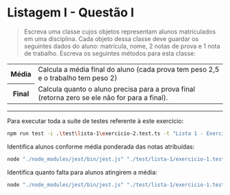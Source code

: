 # Listagem I - Questão I

> Escreva uma classe cujos objetos representam alunos matriculados em uma disciplina. Cada objeto
dessa classe deve guardar os seguintes dados do aluno: matrícula, nome, 2 notas de prova e 1 nota de
trabalho. Escreva os seguintes métodos para esta classe:


<table>
    <tr>
        <th>Média</th>
        <td> Calcula a média final do aluno (cada prova tem peso 2,5 e o trabalho tem peso 2) </td>
    </tr>
    <tr>
        <th>Final</th>
        <td> Calcula quanto o aluno precisa para a prova final (retorna zero se ele não for para a final). </td>
    </tr>
</table>

---

Para executar toda a suíte de testes referente à este exercício:

```bash
npm run test -i .\test\lista-1\exercicio-2.test.ts -t "Lista 1 - Exercício 1"
```

Identifica alunos conforme média ponderada das notas atribuídas:

```bash
node "./node_modules/jest/bin/jest.js" "./test/lista-1/exercicio-1.test.ts" -t "Lista 1 - Exercício 1 Identifica alunos conforme média ponderada das notas atribuídas"
```

Identifica quanto falta para alunos atingirem a média:

```bash
node "./node_modules/jest/bin/jest.js" "./test/lista-1/exercicio-1.test.ts" -t "Lista 1 - Exercício 1 Identifica quanto falta para alunos atingirem a média"
```
